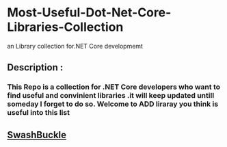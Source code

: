 # Most-Useful-Dot-Net-Core-Libraries-Collection
an Library collection for.NET Core developmemt

## Description :
### This Repo is a collection for .NET Core developers who want to find useful and convinient libraries .it will keep updated untill someday I forget to do so. Welcome to ADD liraray you think is useful into this list

## [SwashBuckle](https://github.com/domaindrivendev/Swashbuckle.AspNetCore)


